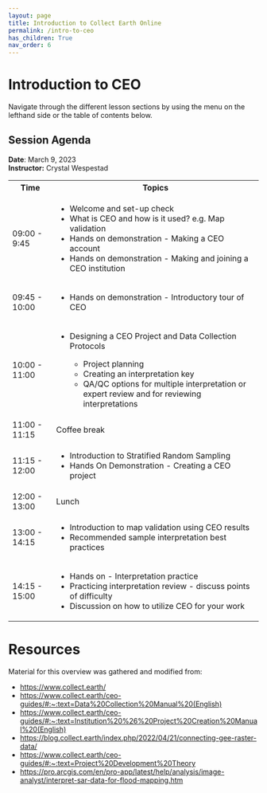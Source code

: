 ```yaml
---
layout: page
title: Introduction to Collect Earth Online
permalink: /intro-to-ceo
has_children: True
nav_order: 6
---
```


# Introduction to CEO

Navigate through the different lesson sections by using the menu on the lefthand side or the table of contents below.

## Session Agenda  
**Date**: March 9, 2023  
**Instructor:** Crystal Wespestad

<table>
  <tbody>
    <tr>
      <th align="center">Time</th>
      <th align="center">Topics</th>
    </tr>
    <tr>
      <td>09:00 - 9:45</td>
      <td>
        <ul>
            <li>Welcome and set-up check</li>
            <li>What is CEO and how is it used? e.g. Map validation</li>
            <li>Hands on demonstration - Making a CEO account</li>
            <li>Hands on demonstration - Making and joining a CEO institution</li>
         </ul>
      </td>
    </tr>
    <tr>
     <td>09:45 - 10:00</td>
      <td>
        <ul>
            <li>Hands on demonstration - Introductory tour of CEO</li>
         </ul>
      </td>
    </tr>
    <tr>
      <td>10:00 - 11:00</td>
      <td>
        <ul>
            <li>Designing a CEO Project and Data Collection Protocols</li>
            <ul>
            <li>Project planning</li>
            <li>Creating an interpretation key</li>
            <li>QA/QC options for multiple interpretation or expert review and for reviewing interpretations</li>
         </ul>
    <tr>
      <td>11:00 - 11:15</td>
      <td>Coffee break</td>
      </ul>
      </td>
    </tr>
    <tr>
      <td>11:15 - 12:00</td>
      <td>
        <ul>
            <li>Introduction to Stratified Random Sampling</li>
            <li>Hands On Demonstration - Creating a CEO project</li>
         </ul>
      </td>
    </tr>
    <tr>
      <td>12:00 - 13:00</td>
      <td>Lunch</td>
    </tr>
    <tr>
      <td>13:00 - 14:15</td>
      <td>
        <ul>
            <li>Introduction to map validation using CEO results</li>
            <li>Recommended sample interpretation best practices</li>
          </ul>
      </td>
    </tr>
    <tr>
      <td>14:15 - 15:00</td>
      <td>
        <ul>
            <li>Hands on - Interpretation practice</li>
            <li>Practicing interpretation review - discuss points of difficulty</li>
            <li>Discussion on how to utilize CEO for your work</li>
         </ul>
      </td>
    </tr>
  </tbody>
</table>

# Resources 
Material for this overview was gathered and modified from:

* https://www.collect.earth/
* https://www.collect.earth/ceo-guides/#:~:text=Data%20Collection%20Manual%20(English)
* https://www.collect.earth/ceo-guides/#:~:text=Institution%20%26%20Project%20Creation%20Manual%20(English)
* https://blog.collect.earth/index.php/2022/04/21/connecting-gee-raster-data/
* https://www.collect.earth/ceo-guides/#:~:text=Project%20Development%20Theory
* https://pro.arcgis.com/en/pro-app/latest/help/analysis/image-analyst/interpret-sar-data-for-flood-mapping.htm
